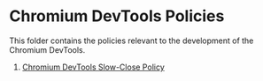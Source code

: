 # Chromium DevTools Policies

This folder contains the policies relevant to the development of the Chromium
DevTools.

1. [Chromium DevTools Slow-Close Policy](./slow-close.md)

